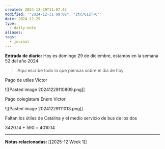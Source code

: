 ```yaml
---
created: 2024-12-29T11:07:43
modified: '"2024-12-31 08:08", "2tc/G12T+6"'
date: 2024-12-29
type:
  - daily-note
aliases: 
tags:
  - journal
---
```

**Entrada de diario:** 
Hoy es domingo 29 de diciembre, estamos en la semana 52 del año 2024

> Aquí escribe todo lo que piensas sobre el día de hoy

Pago de utiles Victor

![[Pasted image 20241229110809.png]]



Pago colegiatura Enero Victor

![[Pasted image 20241229111013.png]]


Faltan los útiles de Catalina y el medio servicio de bus de los dos

3420.14 + 590 = 4010.14




----
**Notas relacionadas:**
[[2025-12 Week 1]]
